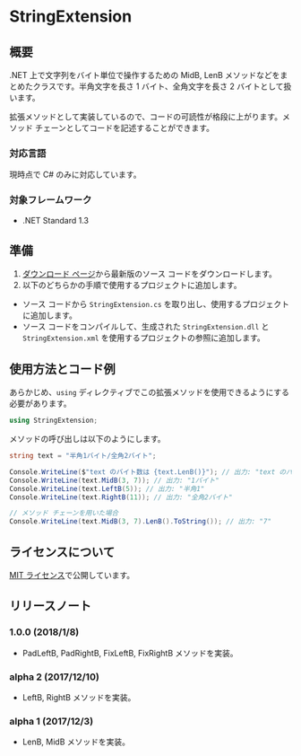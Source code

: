 # StringExtension

## 概要

.NET 上で文字列をバイト単位で操作するための MidB, LenB メソッドなどをまとめたクラスです。半角文字を長さ 1 バイト、全角文字を長さ 2 バイトとして扱います。

拡張メソッドとして実装しているので、コードの可読性が格段に上がります。メソッド チェーンとしてコードを記述することができます。

### 対応言語

現時点で C# のみに対応しています。

### 対象フレームワーク

* .NET Standard 1.3

## 準備

1. [ダウンロード ページ](https://github.com/TanaUmbreon/StringExtension/releases)から最新版のソース コードをダウンロードします。
1. 以下のどちらかの手順で使用するプロジェクトに追加します。

* ソース コードから `StringExtension.cs` を取り出し、使用するプロジェクトに追加します。
* ソース コードをコンパイルして、生成された `StringExtension.dll` と `StringExtension.xml` を使用するプロジェクトの参照に追加します。

## 使用方法とコード例

あらかじめ、`using` ディレクティブでこの拡張メソッドを使用できるようにする必要があります。

```cs
using StringExtension;
```

メソッドの呼び出しは以下のようにします。

```cs
string text = "半角1バイト/全角2バイト";

Console.WriteLine($"text のバイト数は {text.LenB()}"); // 出力: "text のバイト数は 23"
Console.WriteLine(text.MidB(3, 7)); // 出力: "1バイト"
Console.WriteLine(text.LeftB(5)); // 出力: "半角1"
Console.WriteLine(text.RightB(11)); // 出力: "全角2バイト"

// メソッド チェーンを用いた場合
Console.WriteLine(text.MidB(3, 7).LenB().ToString()); // 出力: "7"
```

## ライセンスについて

[MIT ライセンス](LICENSE)で公開しています。

## リリースノート

### 1.0.0 (2018/1/8)

* PadLeftB, PadRightB, FixLeftB, FixRightB メソッドを実装。

### alpha 2 (2017/12/10)

* LeftB, RightB メソッドを実装。

### alpha 1 (2017/12/3)

* LenB, MidB メソッドを実装。
